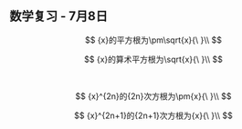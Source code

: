 ## 数学复习 - 7月8日

$$
{x}的平方根为\pm\sqrt{x}{\ }\\
$$

$$
{x}的算术平方根为\sqrt{x}{\ }\\
$$

<br/>

$$
{x}^{2n}的{2n}次方根为\pm{x}{\ }\\
$$

$$
{x}^{2n+1}的{2n+1}次方根为{x}{\ }\\
$$

